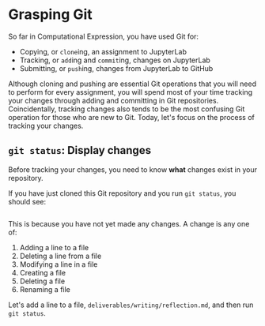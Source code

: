 # Grasping Git

So far in Computational Expression, you have used Git for:

- Copying, or `clone`ing, an assignment to JupyterLab
- Tracking, or `add`ing and `commit`ing, changes on JupyterLab
- Submitting, or `push`ing, changes from JupyterLab to GitHub

Although cloning and pushing are essential Git operations that you will need to perform for every assignment, you will spend most of your time tracking your changes through adding and committing in Git repositories. Coincidentally, tracking changes also tends to be the most confusing Git operation for those who are new to Git. Today, let's focus on the process of tracking your changes.

## `git status`: Display changes

Before tracking your changes, you need to know **what** changes exist in your repository.

If you have just cloned this Git repository and you run `git status`, you should see:

```text

```

This is because you have not yet made any changes. A change is any one of:

1. Adding a line to a file
1. Deleting a line from a file
1. Modifying a line in a file
1. Creating a file
1. Deleting a file
1. Renaming a file

Let's add a line to a file, `deliverables/writing/reflection.md`, and then run `git status`.

```text

```

